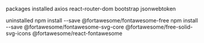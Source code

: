 packages installed
axios
react-router-dom
bootstrap
jsonwebtoken


uninstalled
npm install --save @fortawesome/fontawesome-free
npm install --save @fortawesome/fontawesome-svg-core @fortawesome/free-solid-svg-icons @fortawesome/react-fontawesome